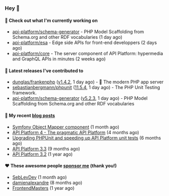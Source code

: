 ### Hey 👋

#### 👷 Check out what I'm currently working on

- [api-platform/schema-generator](https://github.com/api-platform/schema-generator) - PHP Model Scaffolding from Schema.org and other RDF vocabularies (1 day ago)
- [api-platform/esa](https://github.com/api-platform/esa) - Edge side APIs for front-end developpers (2 days ago)
- [api-platform/core](https://github.com/api-platform/core) - The server component of API Platform: hypermedia and GraphQL APIs in minutes (2 weeks ago)

#### 🔭 Latest releases I've contributed to

- [dunglas/frankenphp](https://github.com/dunglas/frankenphp) ([v1.4.2](https://github.com/dunglas/frankenphp/releases/tag/v1.4.2), 1 day ago) - 🧟 The modern PHP app server
- [sebastianbergmann/phpunit](https://github.com/sebastianbergmann/phpunit) ([11.5.4](https://github.com/sebastianbergmann/phpunit/releases/tag/11.5.4), 1 day ago) - The PHP Unit Testing framework.
- [api-platform/schema-generator](https://github.com/api-platform/schema-generator) ([v5.2.3](https://github.com/api-platform/schema-generator/releases/tag/v5.2.3), 1 day ago) - PHP Model Scaffolding from Schema.org and other RDF vocabularies

#### 📜 My recent [blog posts](https://soyuka.me)

- [Symfony Object Mapper component](https://soyuka.me/symfony-object-mapper-component/) (1 month ago)
- [API Platform 4 - The pragmatic API Platform](https://soyuka.me/api-platform-4-the-pragmatic-api-platform/) (4 months ago)
- [Upgrading PHPUnit and speeding up API Platform unit tests](https://soyuka.me/upgrading-phpunit-and-speeding-up-api-platform-unit-tests/) (6 months ago)
- [API Platform 3.3](https://soyuka.me/api-platform-3.3/) (9 months ago)
- [API Platform 3.2](https://soyuka.me/api-platform-3.2/) (1 year ago)

#### ❤️ These awesome people [sponsor me](https://github.com/sponsors/soyuka) (thank you!)

- [SebLevDev](https://github.com/SebLevDev) (1 month ago)
- [damienalexandre](https://github.com/damienalexandre) (8 months ago)
- [FrontendMasters](https://github.com/FrontendMasters) (1 year ago)
